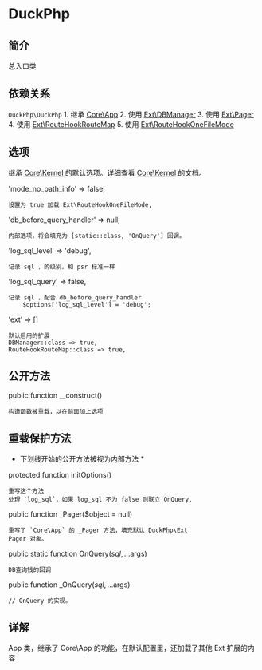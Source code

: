 # DuckPhp

## 简介
总入口类
## 依赖关系
`DuckPhp\DuckPhp` 
    1. 继承 [Core\App](Core-App.md)
    2. 使用 [Ext\DBManager](Ext-DBManager.md)
    3. 使用 [Ext\Pager](Ext-Pager.md)
    4. 使用 [Ext\RouteHookRouteMap](Ext-RouteHookRouteMap.md)
    5. 使用 [Ext\RouteHookOneFileMode](Ext-RouteHookOneFileMode.md)
    

## 选项

继承 [Core\Kernel](Core-Kernel.md) 的默认选项。详细查看 [Core\Kernel](Core-Kernel.md) 的文档。

'mode_no_path_info' => false,

    设置为 true 加载 Ext\RouteHookOneFileMode,
'db_before_query_handler' => null,

    内部选项，将会填充为 [static::class, 'OnQuery'] 回调。
'log_sql_level' => 'debug',

    记录 sql ，的级别。和 psr 标准一样
    
'log_sql_query' => false,

    记录 sql ，配合 db_before_query_handler
        $options['log_sql_level'] = 'debug';

'ext' => \[\]

    默认启用的扩展
    DBManager::class => true,
    RouteHookRouteMap::class => true,

## 公开方法

public function __construct()

    构造函数被重载，以在前面加上选项

## 重载保护方法

* 下划线开始的公开方法被视为内部方法 *

protected function initOptions()

    重写这个方法
    处理 `log_sql`，如果 log_sql 不为 false 则联立 OnQuery,

public function _Pager($object = null)

    重写了 `Core\App` 的 _Pager 方法，填充默认 DuckPhp\Ext
    Pager 对象。
public static function OnQuery($sql, ...$args)

    DB查询钱的回调
public function _OnQuery($sql, ...$args)

    // OnQuery 的实现。
## 详解

App 类，继承了 Core\App 的功能，在默认配置里，还加载了其他 Ext 扩展的内容